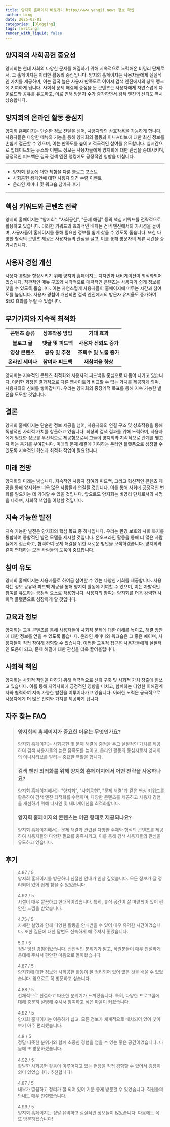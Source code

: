 ```yaml
---
title: 양지회 홈페이지 바로가기 https//www.yangji.news 정보 확인
author: bing
date: 2025-02-01
categories: [Blogging]
tags: [writing]
render_with_liquid: false
---
```



<h2 id='양지회의_사회공헌_중요성'>양지회의 사회공헌 중요성</h2>

<p>양지회는 현대 사회의 다양한 문제를 해결하기 위해 지속적으로 노력해온 비영리 단체로서, 그 홈페이지는 이러한 활동의 중심입니다. 양지회 홈페이지는 사용자들에게 실질적인 가치를 제공하며, 이는 결국 높은 사용자 만족도로 이어져 검색 엔진에서의 상위 랭크에 기여하게 됩니다. 사회적 문제 해결에 중점을 둔 콘텐츠는 사용자에게 자연스럽게 다운로드와 공유를 유도하고, 이로 인해 방문자 수가 증가하면서 검색 엔진의 신뢰도 역시 상승합니다.</p>

<h2 id='양지회의_온라인_활동_중심지'>양지회의 온라인 활동 중심지</h2>

<p>양지회 홈페이지는 단순한 정보 전달을 넘어, 사용자와의 상호작용을 가능하게 합니다. 사용자들은 다양한 메뉴와 기능을 통해 양지회의 활동과 이니셔티브에 대한 최신 정보를 손쉽게 접근할 수 있으며, 이는 만족도를 높이고 적극적인 참여를 유도합니다. 실시간으로 업데이트되는 뉴스와 이벤트 정보는 사용자들에게 양지회에 대한 관심을 증대시키며, 긍정적인 피드백은 결국 검색 엔진 랭킹에도 긍정적인 영향을 미칩니다.</p>

<hr />

<ul>
    <li>양지회 활동에 대한 체험을 다룬 블로그 포스트</li>
    <li>사회공헌 캠페인에 대한 사용자 의견 수렴 이벤트</li>
    <li>온라인 세미나 및 워크숍 참가자 후기</li>
</ul>

<hr />

<h2 id='핵심_키워드와_콘텐츠_전략'>핵심 키워드와 콘텐츠 전략</h2>

<p>양지회 홈페이지는 "양지회", "사회공헌", "문제 해결" 등의 핵심 키워드를 전략적으로 활용하고 있습니다. 이러한 키워드의 효과적인 배치는 검색 엔진에서의 가시성을 높이며, 사용자들이 홈페이지를 통해 필요한 정보를 쉽게 찾을 수 있도록 돕습니다. 또한 다양한 형식의 콘텐츠 제공은 사용자들의 관심을 끌고, 이를 통해 방문자의 체류 시간을 증가시킵니다.</p>

<h2 id='사용자_경험_개선'>사용자 경험 개선</h2>

<p>사용자 경험을 향상시키기 위해 양지회 홈페이지는 디자인과 내비게이션이 최적화되어 있습니다. 직관적인 메뉴 구조와 시각적으로 매력적인 콘텐츠는 사용자가 쉽게 정보를 찾을 수 있도록 돕습니다. 이는 자연스럽게 사용자들이 홈페이지에 머무는 시간과 참여도를 높입니다. 사용자 경험이 개선되면 검색 엔진에서의 방문자 유지율도 증가하여 SEO 효과를 누릴 수 있습니다.</p>

<h2 id='부가가치와_지속적_최적화'>부가가치와 지속적 최적화</h2>

<table>
    <tr>
        <td style="text-align: center; height: 17px;"><b>콘텐츠 종류</b></td>
        <td style="text-align: center; height: 17px;"><b>상호작용 방법</b></td>
        <td style="text-align: center; height: 17px;"><b>기대 효과</b></td>
    </tr>
    <tr>
        <td style="text-align: center; height: 17px;"><b>블로그 글</b></td>
        <td style="text-align: center; height: 17px;"><b>댓글 및 피드백</b></td>
        <td style="text-align: center; height: 17px;"><b>사용자 신뢰도 증가</b></td>
    </tr>
    <tr>
        <td style="text-align: center; height: 17px;"><b>영상 콘텐츠</b></td>
        <td style="text-align: center; height: 17px;"><b>공유 및 추천</b></td>
        <td style="text-align: center; height: 17px;"><b>조회수 및 노출 증가</b></td>
    </tr>
    <tr>
        <td style="text-align: center; height: 17px;"><b>온라인 세미나</b></td>
        <td style="text-align: center; height: 17px;"><b>참여자 피드백</b></td>
        <td style="text-align: center; height: 17px;"><b>재참여율 향상</b></td>
    </tr>
</table>

<p>양지회는 지속적인 콘텐츠 최적화와 사용자의 피드백을 중심으로 다듬어 나가고 있습니다. 이러한 과정은 결과적으로 다른 웹사이트와 비교할 수 없는 가치를 제공하게 되며, 사용자와의 신뢰를 쌓아갑니다. 우리는 양지회의 중장기적 목표를 통해 지속 가능한 발전을 도모할 것입니다.</p>

<h2 id='결론'>결론</h2>

<p>양지회 홈페이지는 단순한 정보 제공을 넘어, 사용자와의 연결 구조 및 상호작용을 통해 독창적인 사회적 가치를 창출하고 있습니다. 최상의 검색 결과를 위해 노력하며, 사용자에게 필요한 정보를 우선적으로 제공함으로써 그들이 양지회와 지속적으로 관계를 맺고자 하는 동기를 부여합니다. 미래의 문제 해결에 기여하는 온라인 플랫폼으로 성장할 수 있도록 지속적인 혁신과 최적화 작업이 필요합니다.</p>

<h2 id='미래_전망'>미래 전망</h2>

<p>양지회의 미래는 밝습니다. 지속적인 사용자 참여와 피드백, 그리고 혁신적인 콘텐츠 제공을 통해 양지회는 더욱 많은 사람들과 연결될 것입니다. 이를 통해 사회에 긍정적인 변화를 일으키는 데 기여할 수 있을 것입니다. 앞으로도 양지회는 비영리 단체로서의 사명을 다하며, 사회적 책임을 이행할 것입니다.</p>

<h2 id='지속가능한_발전'>지속 가능한 발전</h2>

<p>지속 가능한 발전은 양지회의 핵심 목표 중 하나입니다. 우리는 환경 보호와 사회 복지를 통합하여 종합적인 발전 모델을 제시할 것입니다. 온오프라인 활동을 통해 더 많은 사람들에게 접근하고, 협력하여 문제 해결을 위한 새로운 방안을 모색하겠습니다. 양지회와 같이 연대하는 모든 사람들의 도움이 중요합니다.</p>

<h2 id='참여_유도'>참여 유도</h2>

<p>양지회 홈페이지는 사용자들로 하여금 참여할 수 있는 다양한 기회를 제공합니다. 사용자는 정보 공유와 피드백 제공을 통해 양지회 활동에 기여할 수 있으며, 이는 자발적인 참여를 유도하는 긍정적 요소로 작용합니다. 사용자의 참여는 양지회를 더욱 강력한 사회적 플랫폼으로 성장하게 할 것입니다.</p>

<h2 id='교육과_정보'>교육과 정보</h2>

<p>양지회는 교육 콘텐츠를 통해 사용자들이 사회적 문제에 대한 이해를 높이고, 해결 방안에 대한 정보를 얻을 수 있도록 돕습니다. 온라인 세미나와 워크숍은 그 좋은 예이며, 사용자들이 직접 참여해 경험할 수 있습니다. 이러한 교육적 접근은 사용자들에게 실질적인 도움이 되고, 문제 해결에 대한 관심을 더욱 끌어올립니다.</p>

<h2 id='사회적_책임'>사회적 책임</h2>

<p>양지회는 사회적 책임을 다하기 위해 적극적으로 신뢰 구축 및 사회적 가치 창출에 힘쓰고 있습니다. 이를 통해 지역사회에 긍정적인 영향을 미치고, 함께하는 다양한 이해관계자와 협력하여 지속 가능한 발전을 이루어나가고 있습니다. 이러한 노력은 궁극적으로 사용자에게 더 많은 신뢰와 가치를 제공하게 됩니다.</p>


<h2 id='자주_찾는_FAQ'>자주 찾는 FAQ</h2>
<div itemscope="" itemtype="https://schema.org/FAQPage"> 
<blockquote> 
<div itemscope="" itemprop="mainEntity" itemtype="https://schema.org/Question"> 
<h3 itemprop="name">양지회의 홈페이지가 중요한 이유는 무엇인가요?</h3> 
<div itemscope="" itemprop="acceptedAnswer" itemtype="https://schema.org/Answer"> 
<span itemprop="text"> 
<p>양지회 홈페이지는 사회공헌 및 문제 해결에 중점을 두고 실질적인 가치를 제공하여 검색 사용자들의 높은 흡족도를 높이고, 온라인 활동의 중심지로서 양지회의 이니셔티브를 알리는 중요한 역할을 합니다.</p> 
</span> 
</div> 
</div> 
<div itemscope="" itemprop="mainEntity" itemtype="https://schema.org/Question"> 
<h3 itemprop="name">검색 엔진 최적화를 위해 양지회 홈페이지에서 어떤 전략을 사용하나요?</h3> 
<div itemscope="" itemprop="acceptedAnswer" itemtype="https://schema.org/Answer"> 
<span itemprop="text"> 
<p>양지회 홈페이지에서는 "양지회", "사회공헌", "문제 해결"과 같은 핵심 키워드를 활용하여 검색 엔진 최적화를 수행하며, 다양한 콘텐츠를 제공하고 사용자 경험을 개선하기 위해 디자인 및 내비게이션을 최적화합니다.</p> 
</span> 
</div> 
</div> 
<div itemscope="" itemprop="mainEntity" itemtype="https://schema.org/Question"> 
<h3 itemprop="name">양지회 홈페이지의 콘텐츠는 어떤 형태로 제공되나요?</h3> 
<div itemscope="" itemprop="acceptedAnswer" itemtype="https://schema.org/Answer"> 
<span itemprop="text"> 
<p>양지회 홈페이지에서는 문제 해결과 관련된 다양한 주제와 형식의 콘텐츠를 제공하여 사용자들의 다양한 필요를 충족시키고, 이를 통해 검색 사용자들의 관심을 유도하고 있습니다.</p> 
</span> 
</div> 
</div> 
</blockquote> 
</div>
<h2 id='후기'>후기</h2>
<div itemscope itemtype="https://schema.org/Product">
  <blockquote>
  <div itemprop="review" itemscope itemtype="https://schema.org/Review">
      <div itemprop="reviewRating" itemscope itemtype="https://schema.org/Rating"> <span itemprop="ratingValue">4.97</span> / <span itemprop="bestRating">5</span> </div>
      <span itemprop="reviewBody">양지회 홈페이지를 방문하니 친절한 안내가 인상 깊었습니다. 모든 정보가 잘 정리되어 있어 쉽게 찾을 수 있었습니다.</span>
  </div>
  <br>
  <div itemprop="review" itemscope itemtype="https://schema.org/Review">
      <div itemprop="reviewRating" itemscope itemtype="https://schema.org/Rating"> <span itemprop="ratingValue">4.92</span> / <span itemprop="bestRating">5</span> </div>
      <span itemprop="reviewBody">시설이 매우 깔끔하고 현대적이었습니다. 특히, 휴식 공간이 잘 마련되어 있어 편안한 느낌을 받았습니다.</span>
  </div>
  <br>
  <div itemprop="review" itemscope itemtype="https://schema.org/Review">
      <div itemprop="reviewRating" itemscope itemtype="https://schema.org/Rating"> <span itemprop="ratingValue">4.75</span> / <span itemprop="bestRating">5</span> </div>
      <span itemprop="reviewBody">자세한 설명과 함께 다양한 활동을 안내받을 수 있어 매우 유익한 시간이었습니다. 또한 질문에 대한 답변도 신속하게 해 주셔서 좋았습니다.</span>
  </div>
  <br>
  <div itemprop="review" itemscope itemtype="https://schema.org/Review">
      <div itemprop="reviewRating" itemscope itemtype="https://schema.org/Rating"> <span itemprop="ratingValue">5.0</span> / <span itemprop="bestRating">5</span> </div>
      <span itemprop="reviewBody">정말 멋진 경험이었습니다. 전반적인 분위기가 밝고, 직원분들이 매우 친절하게 응대해 주셔서 편안한 마음으로 돌아왔습니다.</span>
  </div>
  <br>
  <div itemprop="review" itemscope itemtype="https://schema.org/Review">
      <div itemprop="reviewRating" itemscope itemtype="https://schema.org/Rating"> <span itemprop="ratingValue">4.87</span> / <span itemprop="bestRating">5</span> </div>
      <span itemprop="reviewBody">양지회에 대한 정보와 사회공헌 활동이 잘 정리되어 있어 많은 것을 배울 수 있었습니다. 앞으로도 꼭 방문하고 싶습니다.</span>
  </div>
  <br>
  <div itemprop="review" itemscope itemtype="https://schema.org/Review">
      <div itemprop="reviewRating" itemscope itemtype="https://schema.org/Rating"> <span itemprop="ratingValue">4.88</span> / <span itemprop="bestRating">5</span> </div>
      <span itemprop="reviewBody">전체적으로 친절하고 따뜻한 분위기가 느껴졌습니다. 특히, 다양한 프로그램에 대해 충분히 설명해 주셔서 참여하고 싶은 마음이 커졌습니다.</span>
  </div>
  <br>
  <div itemprop="review" itemscope itemtype="https://schema.org/Review">
      <div itemprop="reviewRating" itemscope itemtype="https://schema.org/Rating"> <span itemprop="ratingValue">4.92</span> / <span itemprop="bestRating">5</span> </div>
      <span itemprop="reviewBody">양지회 홈페이지는 이용하기 쉽고, 모든 정보가 체계적으로 배치되어 있어 찾아보기 아주 편리했습니다.</span>
  </div>
  <br>
  <div itemprop="review" itemscope itemtype="https://schema.org/Review">
      <div itemprop="reviewRating" itemscope itemtype="https://schema.org/Rating"> <span itemprop="ratingValue">4.8</span> / <span itemprop="bestRating">5</span> </div>
      <span itemprop="reviewBody">정말 따뜻한 분위기와 함께 소중한 경험을 얻을 수 있는 좋은 공간이었습니다. 다음에 또 방문하겠습니다.</span>
  </div>
  <br>
  <div itemprop="review" itemscope itemtype="https://schema.org/Review">
      <div itemprop="reviewRating" itemscope itemtype="https://schema.org/Rating"> <span itemprop="ratingValue">4.92</span> / <span itemprop="bestRating">5</span> </div>
      <span itemprop="reviewBody">활발한 사회공헌 활동이 이루어지고 있는 현장을 직접 경험할 수 있어서 굉장히 의미 있었습니다. 추천합니다!</span>
  </div>
  <br>
  <div itemprop="review" itemscope itemtype="https://schema.org/Review">
      <div itemprop="reviewRating" itemscope itemtype="https://schema.org/Rating"> <span itemprop="ratingValue">4.87</span> / <span itemprop="bestRating">5</span> </div>
      <span itemprop="reviewBody">내부가 깔끔하고 정리가 잘 되어 있어 기분 좋게 방문할 수 있었습니다. 직원들의 안내도 매우 친절했습니다.</span>
  </div>
  <br>
  <div itemprop="review" itemscope itemtype="https://schema.org/Review">
      <div itemprop="reviewRating" itemscope itemtype="https://schema.org/Rating"> <span itemprop="ratingValue">4.99</span> / <span itemprop="bestRating">5</span> </div>
      <span itemprop="reviewBody">양지회 홈페이지는 정말 유익하고 실질적인 정보들이 많았습니다. 다음에도 꼭 또 방문하겠습니다!</span>
  </div>
  </blockquote>
</div>
